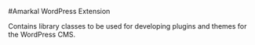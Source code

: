 #Amarkal WordPress Extension

Contains library classes to be used for developing plugins and themes for the WordPress CMS.